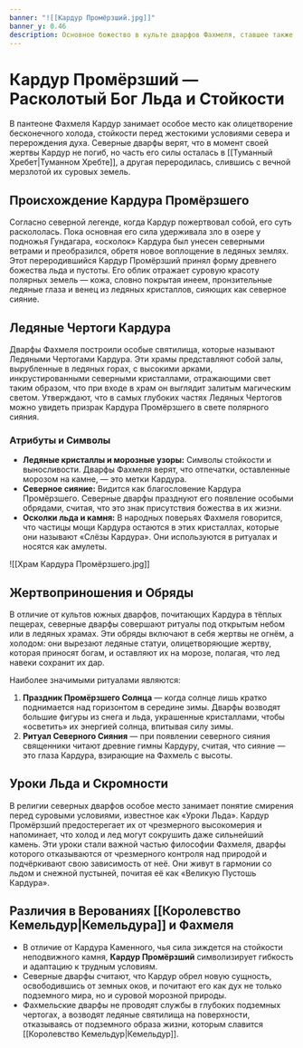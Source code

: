 ```yaml
---
banner: "![[Кардур Промёрзший.jpg]]"
banner_y: 0.46
description: Основное божество в культе дварфов Фахмеля, ставшее также главной причиной разногласий между двумя дварфийскими народами.
---
```

# **Кардур Промёрзший — Расколотый Бог Льда и Стойкости**

В пантеоне Фахмеля Кардур занимает особое место как олицетворение бесконечного холода, стойкости перед жестокими условиями севера и перерождения духа. Северные дварфы верят, что в момент своей жертвы Кардур не погиб, но часть его силы осталась в [[Туманный Хребет|Туманном Хребте]], а другая переродилась, слившись с вечной мерзлотой их суровых земель.

## Происхождение Кардура Промёрзшего

Согласно северной легенде, когда Кардур пожертвовал собой, его суть раскололась. Пока основная его сила удерживала зло в озере у подножья Гундагара, «осколок» Кардура был унесен северными ветрами и преобразился, обретя новое воплощение в ледяных землях. Этот переродившийся Кардур Промёрзший принял форму древнего божества льда и пустоты. Его облик отражает суровую красоту полярных земель — кожа, словно покрытая инеем, пронзительные ледяные глаза и венец из ледяных кристаллов, сияющих как северное сияние.

## Ледяные Чертоги Кардура

Дварфы Фахмеля построили особые святилища, которые называют Ледяными Чертогами Кардура. Эти храмы представляют собой залы, вырубленные в ледяных горах, с высокими арками, инкрустированными северными кристаллами, отражающими свет таким образом, что при входе в храм он выглядит залитым магическим светом. Утверждают, что в самых глубоких частях Ледяных Чертогов можно увидеть призрак Кардура Промёрзшего в свете полярного сияния.

### Атрибуты и Символы

- **Ледяные кристаллы и морозные узоры:** Символы стойкости и выносливости. Дварфы Фахмеля верят, что отпечатки, оставленные морозом на камне, — это метки Кардура.
- **Северное сияние:** Видится как благословение Кардура Промёрзшего. Северные дварфы празднуют его появление особыми обрядами, считая, что это знак присутствия божества в их жизни.
- **Осколки льда и камня:** В народных поверьях Фахмеля говорится, что частицы мощи Кардура остаются в этих кристаллах, которые они называют «Слёзы Кардура». Они используются в ритуалах и носятся как амулеты.

![[Храм Кардура Промёрзшего.jpg]]

## Жертвоприношения и Обряды

В отличие от культов южных дварфов, почитающих Кардура в тёплых пещерах, северные дварфы совершают ритуалы под открытым небом или в ледяных храмах. Эти обряды включают в себя жертвы не огнём, а холодом: они вырезают ледяные статуи, олицетворяющие жертву, которая приносят богам, и оставляют их на морозе, полагая, что лед навеки сохранит их дар.

Наиболее значимыми ритуалами являются:

1. **Праздник Промёрзшего Солнца** — когда солнце лишь кратко поднимается над горизонтом в середине зимы. Дварфы возводят большие фигуры из снега и льда, украшенные кристаллами, чтобы «осветить» их энергией солнца, впитывая силу зимы.
2. **Ритуал Северного Сияния** — при появлении северного сияния священники читают древние гимны Кардуру, считая, что сияние — это глаза Кардура, взирающие на Фахмель с высоты.

## Уроки Льда и Скромности

В религии северных дварфов особое место занимает понятие смирения перед суровыми условиями, известное как «Уроки Льда». Кардур Промёрзший предостерегает их от чрезмерного высокомерия и напоминает, что холод и лед могут сокрушить даже сильнейший камень. Эти уроки стали важной частью философии Фахмеля, дварфы которого отказываются от чрезмерного контроля над природой и подчёркивают свою зависимость от неё. Они живут в гармонии со льдом и снежной пустыней, почитая её как «Великую Пустошь Кардура».

## Различия в Верованиях [[Королевство Кемельдур|Кемельдура]] и Фахмеля

- В отличие от Кардура Каменного, чья сила зиждется на стойкости неподвижного камня, **Кардур Промёрзший** символизирует гибкость и адаптацию к трудным условиям.
- Северные дварфы считают, что Кардур обрел новую сущность, освободившись от земных оков, и почитают его как дух не только подземного мира, но и суровой морозной природы.
- Фахмельские дварфы не проводят службы в глубоких подземных чертогах, а возводят ледяные святилища на поверхности, отказываясь от подземного образа жизни, которым славится [[Королевство Кемельдур|Кемельдур]].